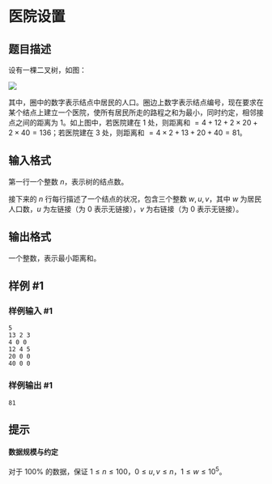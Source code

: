 # 医院设置

## 题目描述

设有一棵二叉树，如图：

![](https://cdn.luogu.com.cn/upload/image_hosting/kawht13x.png)

其中，圈中的数字表示结点中居民的人口。圈边上数字表示结点编号，现在要求在某个结点上建立一个医院，使所有居民所走的路程之和为最小，同时约定，相邻接点之间的距离为 $1$。如上图中，若医院建在 $1$ 处，则距离和 $=4+12+2\times20+2\times40=136$；若医院建在 $3$ 处，则距离和 $=4\times2+13+20+40=81$。

## 输入格式

第一行一个整数 $n$，表示树的结点数。

接下来的 $n$ 行每行描述了一个结点的状况，包含三个整数 $w, u, v$，其中 $w$ 为居民人口数，$u$ 为左链接（为 $0$ 表示无链接），$v$ 为右链接（为 $0$ 表示无链接）。

## 输出格式

一个整数，表示最小距离和。

## 样例 #1

### 样例输入 #1

```
5						
13 2 3
4 0 0
12 4 5
20 0 0
40 0 0
```

### 样例输出 #1

```
81
```

## 提示

#### 数据规模与约定

对于 $100\%$ 的数据，保证 $1 \leq n \leq 100$，$0 \leq u, v \leq n$，$1 \leq w \leq 10^5$。